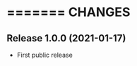 =======
CHANGES
=======


Release 1.0.0 (2021-01-17)
--------------------------

* First public release
